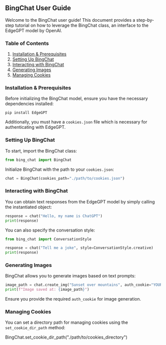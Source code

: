 ## BingChat User Guide

Welcome to the BingChat user guide! This document provides a step-by-step tutorial on how to leverage the BingChat class, an interface to the EdgeGPT model by OpenAI.

### Table of Contents
1. [Installation & Prerequisites](#installation)
2. [Setting Up BingChat](#setup)
3. [Interacting with BingChat](#interacting)
4. [Generating Images](#images)
5. [Managing Cookies](#cookies)

### Installation & Prerequisites <a name="installation"></a>

Before initializing the BingChat model, ensure you have the necessary dependencies installed:

```shell
pip install EdgeGPT
```

Additionally, you must have a `cookies.json` file which is necessary for authenticating with EdgeGPT.

### Setting Up BingChat <a name="setup"></a>

To start, import the BingChat class:

```python
from bing_chat import BingChat
```

Initialize BingChat with the path to your `cookies.json`:

```python
chat = BingChat(cookies_path="./path/to/cookies.json")
```

### Interacting with BingChat <a name="interacting"></a>

You can obtain text responses from the EdgeGPT model by simply calling the instantiated object:

```python
response = chat("Hello, my name is ChatGPT")
print(response)
```

You can also specify the conversation style:

```python
from bing_chat import ConversationStyle

response = chat("Tell me a joke", style=ConversationStyle.creative)
print(response)
```

### Generating Images <a name="images"></a>

BingChat allows you to generate images based on text prompts:

```python
image_path = chat.create_img("Sunset over mountains", auth_cookie="YOUR_AUTH_COOKIE")
print(f"Image saved at: {image_path}")
```

Ensure you provide the required `auth_cookie` for image generation.

### Managing Cookies <a name="cookies"></a>

You can set a directory path for managing cookies using the `set_cookie_dir_path` method:

BingChat.set_cookie_dir_path("./path/to/cookies_directory")


